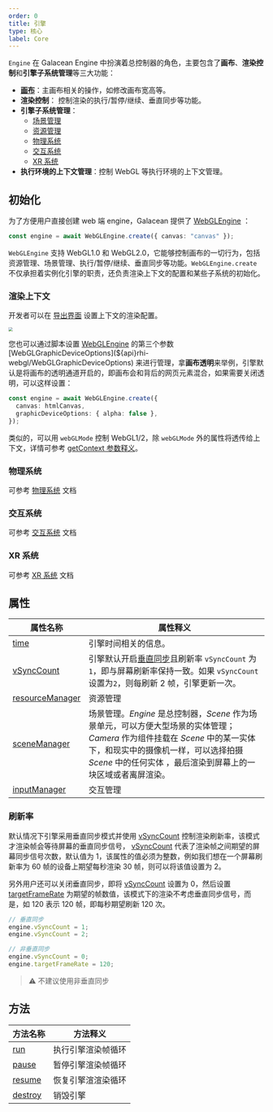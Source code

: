 ```yaml
---
order: 0
title: 引擎
type: 核心
label: Core
---
```


`Engine` 在 Galacean Engine 中扮演着总控制器的角色，主要包含了**画布**、**渲染控制**和**引擎子系统管理**等三大功能：

- **[画布](/docs/core-canvas)**：主画布相关的操作，如修改画布宽高等。
- **渲染控制**： 控制渲染的执行/暂停/继续、垂直同步等功能。
- **引擎子系统管理**：
  - [场景管理](/docs/core-scene)
  - [资源管理](/docs/assets-overall)
  - [物理系统](/docs/physics-overall)
  - [交互系统](/docs/input)
  - [XR 系统](/docs/xr-overall)
- **执行环境的上下文管理**：控制 WebGL 等执行环境的上下文管理。

## 初始化

为了方便用户直接创建 web 端 engine，Galacean 提供了 [WebGLEngine](${api}rhi-webgl/WebGLEngine) ：

```typescript
const engine = await WebGLEngine.create({ canvas: "canvas" });
```

`WebGLEngine` 支持 WebGL1.0 和 WebGL2.0，它能够控制画布的一切行为，包括资源管理、场景管理、执行/暂停/继续、垂直同步等功能。`WebGLEngine.create` 不仅承担着实例化引擎的职责，还负责渲染上下文的配置和某些子系统的初始化。

### 渲染上下文

开发者可以在 [导出界面](/docs/assets-build) 设置上下文的渲染配置。

<img src="https://mdn.alipayobjects.com/huamei_yo47yq/afts/img/A*WZHzRYIpUzQAAAAAAAAAAAAADhuCAQ/original" style="zoom:50%;" />

您也可以通过脚本设置 [WebGLEngine](${api}rhi-webgl/WebGLEngine) 的第三个参数 [WebGLGraphicDeviceOptions](${api}rhi-webgl/WebGLGraphicDeviceOptions) 来进行管理，拿**画布透明**来举例，引擎默认是将画布的透明通道开启的，即画布会和背后的网页元素混合，如果需要关闭透明，可以这样设置：

```typescript
const engine = await WebGLEngine.create({
  canvas: htmlCanvas,
  graphicDeviceOptions: { alpha: false },
});
```

类似的，可以用 `webGLMode` 控制 WebGL1/2，除 `webGLMode` 外的属性将透传给上下文，详情可参考 [getContext 参数释义](https://developer.mozilla.org/en-US/docs/Web/API/HTMLCanvasElement/getContext#parameters)。

### 物理系统

可参考 [物理系统](/docs/physics-overall) 文档

### 交互系统

可参考 [交互系统](/docs/input) 文档

### XR 系统

可参考 [XR 系统](/docs/xr-overall) 文档

## 属性

| 属性名称                                             | 属性释义                                                                                                                                                                                                                                        |
| ---------------------------------------------------- | ----------------------------------------------------------------------------------------------------------------------------------------------------------------------------------------------------------------------------------------------- |
| [time](/apis/core/#Engine-time)                       | 引擎时间相关的信息。                                                                                                                                                                                                                            |
| [vSyncCount](/apis/core/#Engine-vSyncCount)           | 引擎默认开启[垂直同步](https://baike.baidu.com/item/%E5%9E%82%E7%9B%B4%E5%90%8C%E6%AD%A5/7263524?fromtitle=V-Sync&fromid=691778)且刷新率 `vSyncCount` 为`1`，即与屏幕刷新率保持一致。如果 `vSyncCount` 设置为`2`，则每刷新 2 帧，引擎更新一次。 |
| [resourceManager](/apis/core/#Engine-resourceManager) | 资源管理                                                                                                                                                                                                                                        |
| [sceneManager](/apis/core/#Engine-sceneManager)       | 场景管理。_Engine_ 是总控制器，_Scene_ 作为场景单元，可以方便大型场景的实体管理；_Camera_ 作为组件挂载在 _Scene_ 中的某一实体下，和现实中的摄像机一样，可以选择拍摄 _Scene_ 中的任何实体 ，最后渲染到屏幕上的一块区域或者离屏渲染。             |
| [inputManager](/apis/core/#Engine-inputManager)       | 交互管理                                                                                                                                                                                                                                        |

### 刷新率

默认情况下引擎采用垂直同步模式并使用 [vSyncCount](/apis/core/#Engine-vSyncCount) 控制渲染刷新率，该模式才渲染帧会等待屏幕的垂直同步信号， [vSyncCount](/apis/core/#Engine-vSyncCount) 代表了渲染帧之间期望的屏幕同步信号次数，默认值为 1，该属性的值必须为整数，例如我们想在一个屏幕刷新率为 60 帧的设备上期望每秒渲染 30 帧，则可以将该值设置为 2。

另外用户还可以关闭垂直同步，即将 [vSyncCount](/apis/core/#Engine-vSyncCount) 设置为 0，然后设置 [targetFrameRate](/apis/core/#Engine-targetFrameRate) 为期望的帧数值，该模式下的渲染不考虑垂直同步信号，而是，如 120 表示 120 帧，即每秒期望刷新 120 次。

```typescript
// 垂直同步
engine.vSyncCount = 1;
engine.vSyncCount = 2;

// 非垂直同步
engine.vSyncCount = 0;
engine.targetFrameRate = 120;
```

> ⚠️ 不建议使用非垂直同步

## 方法

| 方法名称                             | 方法释义           |
| ------------------------------------ | ------------------ |
| [run](/apis/core/#Engine-run)         | 执行引擎渲染帧循环 |
| [pause](/apis/core/#Engine-pause)     | 暂停引擎渲染帧循环 |
| [resume](/apis/core/#Engine-resume)   | 恢复引擎渲渲染循环 |
| [destroy](/apis/core/#Engine-destroy) | 销毁引擎           |

